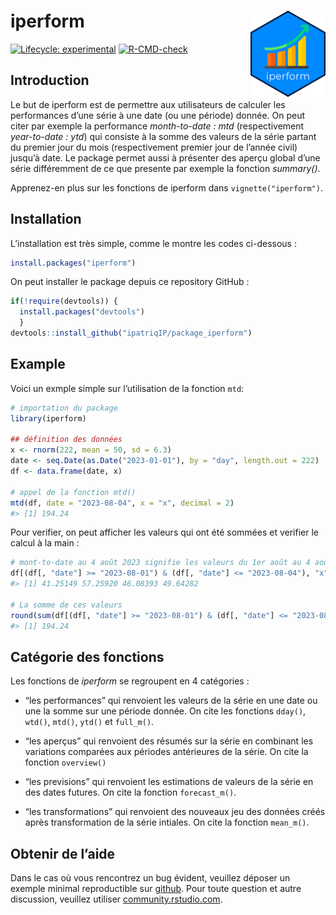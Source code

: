 
<!-- README.md is generated from README.Rmd. Please edit that file -->

# iperform <a href="https://ip-ilunga.com"><img src="man/figures/logo.png" align="right" height="138" alt="ip ilunga" /></a>

<!-- badges: start -->

[![Lifecycle:
experimental](https://img.shields.io/badge/lifecycle-experimental-orange.svg)](https://lifecycle.r-lib.org/articles/stages.html#experimental)
[![R-CMD-check](https://github.com/ipatriqIP/package_iperform/actions/workflows/R-CMD-check.yaml/badge.svg)](https://github.com/ipatriqIP/package_iperform/actions/workflows/R-CMD-check.yaml)
<!-- badges: end -->

## Introduction

Le but de iperform est de permettre aux utilisateurs de calculer les
performances d’une série à une date (ou une période) donnée. On peut
citer par exemple la performance *month-to-date : mtd* (respectivement
*year-to-date : ytd*) qui consiste à la somme des valeurs de la série
partant du premier jour du mois (respectivement premier jour de l’année
civil) jusqu’à date. Le package permet aussi à présenter des aperçu
global d’une série différemment de ce que presente par exemple la
fonction *summary()*.

Apprenez-en plus sur les fonctions de iperform dans
`vignette("iperform")`.

## Installation

L’installation est très simple, comme le montre les codes ci-dessous :

``` r
install.packages("iperform")
```

On peut installer le package depuis ce repository GitHub :

``` r
if(!require(devtools)) {
  install.packages("devtools")
  }
devtools::install_github("ipatriqIP/package_iperform")
```

## Example

Voici un exmple simple sur l’utilisation de la fonction `mtd`:

``` r
# importation du package
library(iperform)

## définition des données 
x <- rnorm(222, mean = 50, sd = 6.3)
date <- seq.Date(as.Date("2023-01-01"), by = "day", length.out = 222)
df <- data.frame(date, x)

# appel de la fonction mtd()
mtd(df, date = "2023-08-04", x = "x", decimal = 2)
#> [1] 194.24
```

Pour verifier, on peut afficher les valeurs qui ont été sommées et
verifier le calcul à la main :

``` r
# mont-to-date au 4 août 2023 signifie les valeurs du 1er août au 4 août iclus
df[(df[, "date"] >= "2023-08-01") & (df[, "date"] <= "2023-08-04"), "x"]
#> [1] 41.25149 57.25920 46.08393 49.64282

# La somme de ces valeurs
round(sum(df[(df[, "date"] >= "2023-08-01") & (df[, "date"] <= "2023-08-04"), "x"]), 2)
#> [1] 194.24
```

## Catégorie des fonctions

Les fonctions de *iperform* se regroupent en 4 catégories :

- “les performances” qui renvoient les valeurs de la série en une date
  ou une la somme sur une période donnée. On cite les fonctions
  `dday()`, `wtd()`, `mtd()`, `ytd()` et `full_m()`.

- “les aperçus” qui renvoient des résumés sur la série en combinant les
  variations comparées aux périodes antérieures de la série. On cite la
  fonction `overview()`

- “les previsions” qui renvoient les estimations de valeurs de la série
  en des dates futures. On cite la fonction `forecast_m()`.

- “les transformations” qui renvoient des nouveaux jeu des données créés
  après transformation de la série intiales. On cite la fonction
  `mean_m()`.

## Obtenir de l’aide

Dans le cas où vous rencontrez un bug évident, veuillez déposer un
exemple minimal reproductible sur [github](https://github.com/). Pour
toute question et autre discussion, veuillez utiliser
[community.rstudio.com](https://community.rstudio.com/).
